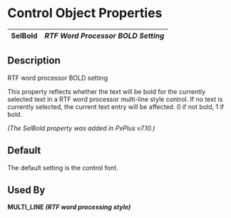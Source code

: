 # Control Object Properties

**SelBold** |  **_RTF Word Processor BOLD Setting_**  
---|---  
  
## Description

RTF word processor BOLD setting

This property reflects whether the text will be bold for the currently selected text in a RTF word processor multi-line style control. If no text is currently selected, the current text entry will be affected. 0 if not bold, 1 if bold.

_(The SelBold property was added in PxPlus v7.10.)_

## Default

The default setting is the control font.

## Used By 

**MULTI_LINE _(RTF word processing style)_**
